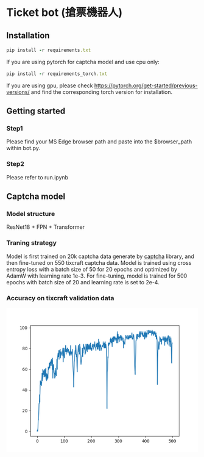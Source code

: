 # Ticket bot (搶票機器人)

## Installation
```ruby
pip install -r requirements.txt
```
If you are using pytorch for captcha model and use cpu only:
```ruby
pip install -r requirements_torch.txt
```
If you are using gpu, please check https://pytorch.org/get-started/previous-versions/ and find the corresponding torch version for installation.

## Getting started
### Step1
Please find your MS Edge browser path and paste into the $browser_path within bot.py.
### Step2 
Please refer to run.ipynb

## Captcha model
### Model structure
ResNet18 + FPN + Transformer
### Traning strategy
Model is first trained on 20k captcha data generate by [captcha](https://pypi.org/project/captcha/) library, and then fine-tuned on 550 tixcraft captcha data. Model is trained using cross entropy loss with a batch size of 50 for 20 epochs and optimized by AdamW with learning rate 1e-3. For fine-tuning, model is trained for 500 epochs with batch size of 20 and learning rate is set to 2e-4.
### Accuracy on tixcraft validation data 
![](tixcraft_acc.png)

